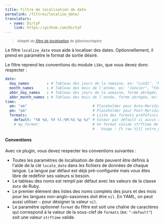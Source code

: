 ```yaml
---
title: Filtre de localisation de date
permalink: /filtres/localize_date/
translators:
  - name: DirtyF
    link: https://github.com/DirtyF
---
```


<div>
  <blockquote>
    <small>
      <em>
        Adapté du
        <a href="https://github.com/borisschapira/borisschapira.com/blob
          /e3db4209536ea624466aa516e7feba79410b6719/_plugins/i18n_date_filter.rb#L9-L24">
          filtre de localisation</a> de @borisschapira
      </em>
  </small>
</blockquote>
</div>


Le filtre `localize_date` vous aide à localiser des dates. Optionnellement, il prend en paramètre le format de sortie désiré.

Le filtre reprend les conventions du module `i18n`, que vous devez donc respecter :

```yaml
date:
  day_names        : # Tableau des jours de la semaine, ex: "Lundi", "Mardi", etc.
  month_names      : # Tableau des mois de l'année, ex: "Janvier", "Février", etc.
  abbr_day_names   : # Tableau des jours de la semaine, forme abrégée, ex: "Lun", "Mar", etc.
  abbr_month_names : # Tableau des mois de l'année, forme abrégée, ex: "Jan", "Fév", etc.
time:
  am: "am"                              # Placeholder pour Ante-Meridian
  pm: "pm"                              # Placeholder pour Post-Meridian
  formats:                              # Liste des formats préféfinis
    default: "%B %d, %Y %l:%M:%S %p %z" # Valeur par défault si aucun autre `format` n'est spécifié
    # my_format:                        # Un format valide strftime de votre choix.
                                        #   Usage : {% raw %}{{ votre_date | localize_date: ":my_format" }}{% endraw %}
```

#### Conventions

Avec ce plugin, vous devez respecter les conventions suivantes :

* Toutes les paramètres de localisation de date peuvent être définis à l'aide de la clé `locale_date` dans les fichiers
  de données de chaque langue. La langue par défaut est déjà pré-configurée mais vous êtes libre de redéfinir ses valeurs
  si besoin.
* Le tableau des noms est rempli par défaut avec les valeurs de la classe `date` de Ruby.
* Le premier élément des listes des noms complets des jours et des mois pour les langues non-anglo-saxonnes doit être `nil`.
  En YAML, on peut aussi utiliser `~` pour désigner la valeur `nil`.
* Le paramètre optionnel `format` du filtre est soit une chaîne de caractères qui correspond à la valeur de la sous-clef
  de `formats` (ex: `":default"`) soit une valeur `strftime` valide.
